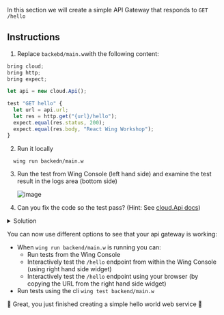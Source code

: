In this section we will create a simple API Gateway that responds to `GET /hello`

## Instructions

1. Replace `backebd/main.w`with the following content:
  ```ts
  bring cloud;
  bring http;
  bring expect;

  let api = new cloud.Api();

  test "GET hello" {
    let url = api.url;
    let res = http.get("{url}/hello");
    expect.equal(res.status, 200);
    expect.equal(res.body, "React Wing Workshop");
  }
  ```
2. Run it locally
```sh
  wing run backedn/main.w
```
3. Run the test from Wing Console (left hand side) and examine the test result in the logs area (bottom side)
   
   ![image](https://github.com/ekeren/react-wing-workshop/assets/1727147/0d1a05a0-1f81-4514-a30a-9967cda0b200)


5. Can you fix the code so the test pass? (Hint: See [cloud.Api docs](https://www.winglang.io/docs/standard-library/cloud/api))

  <details>
    <summary>Solution</summary>
    
    
    api.get("/hello", inflight () => {
      return {
        status:200,
        body:"React Wing Workshop"
      };
    });
    
    
  </details>

You can now use different options to see that your api gateway is working: 
- When `wing run backend/main.w` is running you can:
  - Run tests from the Wing Console
  - Interactively test the `/hello` endpoint from within the Wing Console (using right hand side widget)
  - Interactively test the `/hello` endpoint using your browser (by copying the URL from the right hand side widget)
- Run tests using the cli `wing test backend/main.w`

🚀 Great, you just finished creating a simple hello world web service 🚀 
